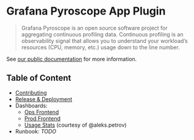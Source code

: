 # Grafana Pyroscope App Plugin

> Grafana Pyroscope is an open source software project for aggregating continuous profiling data. Continuous profiling is an observability signal that allows you to understand your workload’s resources (CPU, memory, etc.) usage down to the line number.

See [our public documentation](https://grafana.com/docs/pyroscope) for more information.

## Table of Content

- [Contributing](./docs/CONTRIBUTING.md)
- [Release & Deployment](./docs/DEPLOYMENT.md)
- Dashboards:
  - [Ops Frontend](https://appo11y.grafana.net/a/grafana-kowalski-app/apps/136?from=now-6h&to=now&var-loki=grafanacloud-logs&var-app_filters=&var-show_lab_data=false)
  - [Prod Frontend](https://appo11y.grafana.net/a/grafana-kowalski-app/apps/137?var-show_lab_data=false&var-loki=grafanacloud-logs&from=now-6h&to=now)
  - [Usage Stats](https://ops.grafana-ops.net/d/b391263d-b837-42ef-b61d-3138d354db45/pyroscope-usage-stats?orgId=1&from=now-2d&to=now&var-interval=$__auto) (courtesy of @aleks.petrov)
- Runbook: _TODO_
